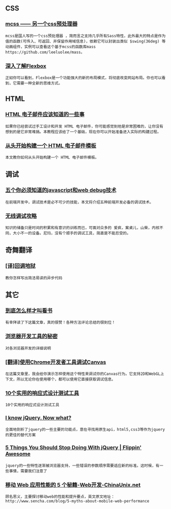 
## CSS

### [mcss —— 另一个css预处理器](https://github.com/leeluolee/mcss)

    mcss是国人写的一个css预处理器 ，简而言之支持几乎所有Sass特性，此外最大的特点是作为值的函数(可传入、可返回、并保留作用域信息)，依赖它可以封装出类似 $swing(36deg) 等动画组件，实例可以查看这个基于mcss的函数库mass https://github.com/leeluolee/mass。

### [深入了解Flexbox](http://weblog.bocoup.com/dive-into-flexbox/)

    正如你可以看到，Flexbox是一个功能强大的新的布局模式，将彻底改变网站布局。你也可以看到，它需要一种全新的思维方式。

## HTML

### [HTML 电子邮件应该知道的一些事](http://www.w3cplus.com/css/what-you-should-know-about-html-email.html)

    如果你已经尝试过手工设计和开发 HTML 电子邮件，你可能感觉到他是非常困难的，让你没有想到的是它非常难搞。本教程应该给了一个基础，现在你可以开始准备进入实际的构建过程。

### [从头开始构建一个 HTML 电子邮件模板](http://www.w3cplus.com/css/build-an-html-email-template-from-scratch.html)

    本文教你如何从头开始构建一个 HTML 电子邮件模板。

## 调试

### [五个你必须知道的javascript和web debug技术](http://t.cn/8kzvNUk)

    在前端开发中，调试技术是必不可少的技能，本文将介绍五种前端开发必备的调试技术。

### [无线调试攻略](http://thx.github.io/mobile/debugging-in-mobile/)

    知识的储备只是时间的积累和有意识的训练而已，可面对众多的 爱疯，案桌儿，山柴，内核不同，大小不一的设备。尼玛，没有个顺手的调试工具，简直是不能忍受的。

## 奇舞翻译

### [[译]回调地狱](http://www.cnblogs.com/huangxiaolu/p/3436488.html)

    教你怎样写出简洁易读的异步代码

## 其它

### [到底怎么样才叫看书](http://kb.cnblogs.com/page/152694/)

    有幸拜读了下这篇文章，真的很赞！各种方法评论总结的很到位！

### [浏览器开发工具的秘密](http://jinlong.github.io/blog/2013/08/29/devtoolsecrets/)

    对各浏览器开发的详细说明

### [[翻译]使用Chrome开发者工具调试Canvas](https://github.com/lichangwei/blogs/blob/master/blog/2013-09-20-Canvas-Inspection-using-Chrome-DevTools.md)

    在这篇文章里，我会给你演示怎样使用这个特性来调试你的Canvas行为。它支持2D和WebGL上下文，所以无论你在使用哪个，都可以使用它直接获取调试信息。

### [10个实用的响应式设计测试工具](http://bbs.html5cn.org/thread-13354-1-1.html)

    10个实用的响应式设计测试工具

### [I know jQuery. Now what?](http://remysharp.com/2013/04/19/i-know-jquery-now-what/)

    全面地剖析了jquery的一些主要的功能点，意在寻找用原生api，html5,css3等作为jquery的更佳的替代方案

### [5 Things You Should Stop Doing With jQuery | Flippin' Awesome](http://flippinawesome.org/2013/05/06/5-things-you-should-stop-doing-with-jquery/)

    jquery的一些特性逐渐被浏览器支持，一些错误的参数顺序需要适应新的标准。这时候，有一些事情，需要我们注意了

### [移动 Web 应用性能的 5 个秘籍-Web开发-ChinaUnix.net](http://bbs.chinaunix.net/forum.php?mod=viewthread&tid=4093988&extra=page%3D1%26filter%3Dtypeid%26typeid%3D462%26typeid%3D462)

    顾名思义，主要探讨移动web的性能和提升要点，英文原文地址：http://www.sencha.com/blog/5-myths-about-mobile-web-performance
